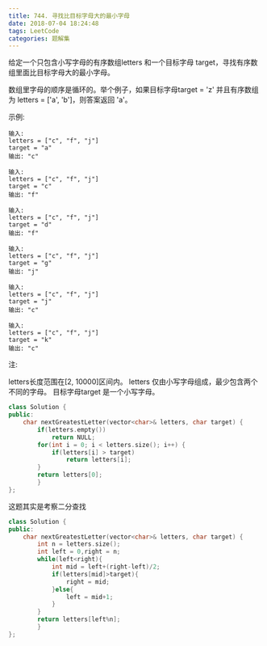 ```yaml
---
title: 744. 寻找比目标字母大的最小字母
date: 2018-07-04 18:24:48
tags: LeetCode
categories: 题解集
---
```


给定一个只包含小写字母的有序数组letters 和一个目标字母 target，寻找有序数组里面比目标字母大的最小字母。

数组里字母的顺序是循环的。举个例子，如果目标字母target = 'z' 并且有序数组为 letters = ['a', 'b']，则答案返回 'a'。

示例:
```
输入:
letters = ["c", "f", "j"]
target = "a"
输出: "c"

输入:
letters = ["c", "f", "j"]
target = "c"
输出: "f"

输入:
letters = ["c", "f", "j"]
target = "d"
输出: "f"

输入:
letters = ["c", "f", "j"]
target = "g"
输出: "j"

输入:
letters = ["c", "f", "j"]
target = "j"
输出: "c"

输入:
letters = ["c", "f", "j"]
target = "k"
输出: "c"
```
注:

letters长度范围在[2, 10000]区间内。
letters 仅由小写字母组成，最少包含两个不同的字母。
目标字母target 是一个小写字母。

```cpp
class Solution {
public:
    char nextGreatestLetter(vector<char>& letters, char target) {
        if(letters.empty())
            return NULL;
        for(int i = 0; i < letters.size(); i++) {
            if(letters[i] > target)
                return letters[i];
        }
        return letters[0];
        }
};
```

这题其实是考察二分查找

```cpp
class Solution {
public:
    char nextGreatestLetter(vector<char>& letters, char target) {
        int n = letters.size();
        int left = 0,right = n;
        while(left<right){
            int mid = left+(right-left)/2;
            if(letters[mid]>target){
                right = mid;
            }else{
                left = mid+1;
            }
        }
        return letters[left%n];
        }
};
```